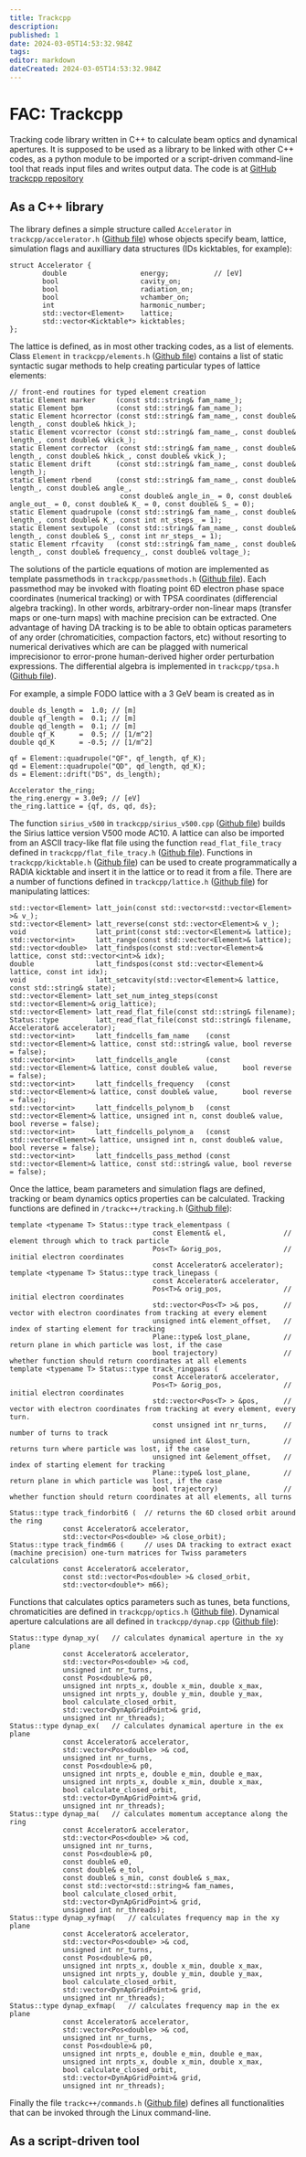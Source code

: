 ```yaml
---
title: Trackcpp
description: 
published: 1
date: 2024-03-05T14:53:32.984Z
tags: 
editor: markdown
dateCreated: 2024-03-05T14:53:32.984Z
---
```


# FAC: Trackcpp

Tracking code library written in C++ to calculate beam optics and dynamical apertures. It is supposed to be used as a library to be linked with other C++ codes, as a python module to be imported or a script-driven command-line tool that reads input files and writes output data. The code is at [GitHub trackcpp repository](https://github.com/lnls-fac/trackcpp)

## As a C++ library

The library defines a simple structure called `Accelerator` in `trackcpp/accelerator.h` ([Github file](https://github.com/lnls-fac/trackcpp/blob/master/accelerator.h)) whose objects specify beam, lattice, simulation flags and auxilliary data structures (IDs kicktables, for example): 

```
struct Accelerator {
        double                  energy;           // [eV] 
        bool                    cavity_on;
        bool                    radiation_on;
        bool                    vchamber_on;
        int                     harmonic_number;
        std::vector<Element>    lattice;
        std::vector<Kicktable*> kicktables;
};

```

The lattice is defined, as in most other tracking codes, as a list of elements. Class `Element` in `trackcpp/elements.h` ([Github file](https://github.com/lnls-fac/trackcpp/blob/master/elements.h)) contains a list of static syntactic sugar methods to help creating particular types of lattice elements: 

```
// front-end routines for typed element creation
static Element marker     (const std::string& fam_name_);
static Element bpm        (const std::string& fam_name_);
static Element hcorrector (const std::string& fam_name_, const double& length_, const double& hkick_);
static Element vcorrector (const std::string& fam_name_, const double& length_, const double& vkick_);
static Element corrector  (const std::string& fam_name_, const double& length_, const double& hkick_, const double& vkick_);
static Element drift      (const std::string& fam_name_, const double& length_);
static Element rbend      (const std::string& fam_name_, const double& length_, const double& angle_, 
                           const double& angle_in_ = 0, const double& angle_out_ = 0, const double& K_ = 0, const double& S_ = 0);
static Element quadrupole (const std::string& fam_name_, const double& length_, const double& K_, const int nt_steps_ = 1);
static Element sextupole  (const std::string& fam_name_, const double& length_, const double& S_, const int nr_steps_ = 1);
static Element rfcavity   (const std::string& fam_name_, const double& length_, const double& frequency_, const double& voltage_);
```

The solutions of the particle equations of motion are implemented as template passmethods in `trackcpp/passmethods.h` ([Github file](https://github.com/lnls-fac/trackcpp/blob/master/passmethods.h)). Each passmethod may be invoked with floating point 6D electron phase space coordinates (numerical tracking) or with TPSA coordinates (differencial algebra tracking). In other words, arbitrary-order non-linear maps (transfer maps or one-turn maps) with machine precision can be extracted. One advantage of having DA tracking is to be able to obtain opticas parameters of any order (chromaticities, compaction factors, etc) without resorting to numerical derivatives which are can be plagged with numerical imprecisionor to error-prone human-derived higher order perturbation expressions. The differential algebra is implemented in `trackcpp/tpsa.h` ([Github file](https://github.com/lnls-fac/trackcpp/blob/master/tpsa.h)).

For example, a simple FODO lattice with a 3 GeV beam is created as in 

```
double ds_length =  1.0; // [m]
double qf_length =  0.1; // [m]
double qd_length =  0.1; // [m]
double qf_K      =  0.5; // [1/m^2]
double qd_K      = -0.5; // [1/m^2]
```

```
qf = Element::quadrupole("QF", qf_length, qf_K);
qd = Element::quadrupole("QD", qd_length, qd_K);
ds = Element::drift("DS", ds_length);
```

```
Accelerator the_ring;
the_ring.energy = 3.0e9; // [eV]
the_ring.lattice = {qf, ds, qd, ds};
```

The function `sirius_v500` in `trackcpp/sirius_v500.cpp` ([Github file](https://github.com/lnls-fac/trackcpp/blob/master/sirius_v500.cpp)) builds the Sirius lattice version V500 mode AC10. A lattice can also be imported from an ASCII tracy-like flat file using the function `read_flat_file_tracy` defined in `trackcpp/flat_file_tracy.h` ([Github file](https://github.com/lnls-fac/trackcpp/blob/master/flat_file_tracy.h)). Functions in `trackcpp/kicktable.h` ([Github file](https://github.com/lnls-fac/trackcpp/blob/master/kicktable.h)) can be used to create programmatically a RADIA kicktable and insert it in the lattice or to read it from a file. There are a number of functions defined in `trackcpp/lattice.h` ([Github file](https://github.com/lnls-fac/trackcpp/blob/master/lattice.h)) for manipulating lattices: 

```
std::vector<Element> latt_join(const std::vector<std::vector<Element> >& v_);
std::vector<Element> latt_reverse(const std::vector<Element>& v_);
void                 latt_print(const std::vector<Element>& lattice);
std::vector<int>     latt_range(const std::vector<Element>& lattice);
std::vector<double>  latt_findspos(const std::vector<Element>& lattice, const std::vector<int>& idx);
double               latt_findspos(const std::vector<Element>& lattice, const int idx);
void                 latt_setcavity(std::vector<Element>& lattice, const std::string& state);
std::vector<Element> latt_set_num_integ_steps(const std::vector<Element>& orig_lattice);
std::vector<Element> latt_read_flat_file(const std::string& filename);
Status::type         latt_read_flat_file(const std::string& filename, Accelerator& accelerator);
std::vector<int>     latt_findcells_fam_name    (const std::vector<Element>& lattice, const std::string& value, bool reverse = false);
std::vector<int>     latt_findcells_angle       (const std::vector<Element>& lattice, const double& value,      bool reverse = false);
std::vector<int>     latt_findcells_frequency   (const std::vector<Element>& lattice, const double& value,      bool reverse = false);
std::vector<int>     latt_findcells_polynom_b   (const std::vector<Element>& lattice, unsigned int n, const double& value, bool reverse = false);
std::vector<int>     latt_findcells_polynom_a   (const std::vector<Element>& lattice, unsigned int n, const double& value, bool reverse = false);
std::vector<int>     latt_findcells_pass_method (const std::vector<Element>& lattice, const std::string& value, bool reverse = false);
```

Once the lattice, beam parameters and simulation flags are defined, tracking or beam dynamics optics properties can be calculated. Tracking functions are defined in `/trackc++/tracking.h` ([Github file](https://github.com/lnls-fac/fac_code/trackcpp/blob/master/tracking.h)): 

```
template <typename T> Status::type track_elementpass (
                                   const Element& el,              // element through which to track particle
                                   Pos<T> &orig_pos,               // initial electron coordinates
                                   const Accelerator& accelerator);
template <typename T> Status::type track_linepass (
                                   const Accelerator& accelerator, 
                                   Pos<T>& orig_pos,               // initial electron coordinates
                                   std::vector<Pos<T> >& pos,      // vector with electron coordinates from tracking at every element
                                   unsigned int& element_offset,   // index of starting element for tracking
                                   Plane::type& lost_plane,        // return plane in which particle was lost, if the case
                                   bool trajectory)                // whether function should return coordinates at all elements
template <typename T> Status::type track_ringpass (
                                   const Accelerator& accelerator,
                                   Pos<T> &orig_pos,               // initial electron coordinates
                                   std::vector<Pos<T> > &pos,      // vector with electron coordinates from tracking at every element, every turn.
                                   const unsigned int nr_turns,    // number of turns to track
                                   unsigned int &lost_turn,        // returns turn where particle was lost, if the case	                    
                                   unsigned int &element_offset,   // index of starting element for tracking
                                   Plane::type& lost_plane,        // return plane in which particle was lost, if the case
                                   bool trajectory)                // whether function should return coordinates at all elements, all turns
```

```
Status::type track_findorbit6 (  // returns the 6D closed orbit around the ring
             const Accelerator& accelerator, 
             std::vector<Pos<double> >& close_orbit);
Status::type track_findm66 (     // uses DA tracking to extract exact (machine precision) one-turn matrices for Twiss parameters calculations
             const Accelerator& accelerator, 
             const std::vector<Pos<double> >& closed_orbit, 
             std::vector<double*> m66);
```

Functions that calculates optics parameters such as tunes, beta functions, chromaticities are defined in `trackcpp/optics.h` ([Github file](https://github.com/lnls-fac/trackcpp/blob/master/optics.h)). Dynamical aperture calculations are all defined in `trackcpp/dynap.cpp` ([Github file](https://github.com/lnls-fac/trackcpp/blob/master/dynap.cpp)): 

```
Status::type dynap_xy(   // calculates dynamical aperture in the xy plane
             const Accelerator& accelerator,
             std::vector<Pos<double> >& cod,
             unsigned int nr_turns,
             const Pos<double>& p0,
             unsigned int nrpts_x, double x_min, double x_max,
             unsigned int nrpts_y, double y_min, double y_max,
             bool calculate_closed_orbit,
             std::vector<DynApGridPoint>& grid,
             unsigned int nr_threads);
Status::type dynap_ex(   // calculates dynamical aperture in the ex plane
             const Accelerator& accelerator,
             std::vector<Pos<double> >& cod,
             unsigned int nr_turns,
             const Pos<double>& p0,
             unsigned int nrpts_e, double e_min, double e_max,
             unsigned int nrpts_x, double x_min, double x_max,
             bool calculate_closed_orbit,
             std::vector<DynApGridPoint>& grid,
             unsigned int nr_threads);
Status::type dynap_ma(   // calculates momentum acceptance along the ring
             const Accelerator& accelerator,
             std::vector<Pos<double> >& cod,
             unsigned int nr_turns,
             const Pos<double>& p0,
             const double& e0,
             const double& e_tol,
             const double& s_min, const double& s_max,
             const std::vector<std::string>& fam_names,
             bool calculate_closed_orbit,
             std::vector<DynApGridPoint>& grid,
             unsigned int nr_threads);
Status::type dynap_xyfmap(   // calculates frequency map in the xy plane
             const Accelerator& accelerator,
             std::vector<Pos<double> >& cod,
             unsigned int nr_turns,
             const Pos<double>& p0,
             unsigned int nrpts_x, double x_min, double x_max,
             unsigned int nrpts_y, double y_min, double y_max,
             bool calculate_closed_orbit,
             std::vector<DynApGridPoint>& grid,
             unsigned int nr_threads);
Status::type dynap_exfmap(   // calculates frequency map in the ex plane
             const Accelerator& accelerator,
             std::vector<Pos<double> >& cod,
             unsigned int nr_turns,
             const Pos<double>& p0,
             unsigned int nrpts_e, double e_min, double e_max,
             unsigned int nrpts_x, double x_min, double x_max,
             bool calculate_closed_orbit,
             std::vector<DynApGridPoint>& grid,
             unsigned int nr_threads);
```

Finally the file `trackc++/commands.h` ([Github file](https://github.com/lnls-fac/trackcblob/master/commands.h)) defines all functionalities that can be invoked through the Linux command-line. 

## As a script-driven tool